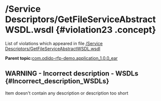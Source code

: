 # /Service Descriptors/GetFileServiceAbstractWSDL.wsdl {#violation23 .concept}

List of violations which appeared in file [/Service Descriptors/GetFileServiceAbstractWSDL.wsdl](../../../projects/com.odido-rfp-demo.application_1.0.0_ear/Service_Descriptors/GetFileServiceAbstractWSDL.wsdl.md)

**Parent topic:**[com.odido-rfp-demo.application\_1.0.0\_ear](../../../qa/projects/com.odido-rfp-demo.application_1.0.0_ear.md)

## WARNING - Incorrect description - WSDLs {#Incorrect_description_WSDLs}

Item doesn't contain any description or description too short

